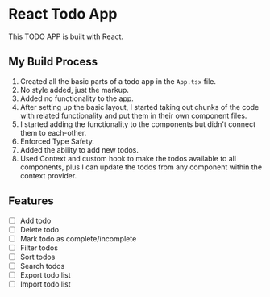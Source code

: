 # React Todo App

This TODO APP is built with React.

## My Build Process

1. Created all the basic parts of a todo app in the `App.tsx` file.
2. No style added, just the markup.
3. Added no functionality to the app.
4. After setting up the basic layout, I started taking out chunks of the code with related functionality and put them in their own component files.
5. I started adding the functionality to the components but didn't connect them to each-other.
6. Enforced Type Safety.
7. Added the ability to add new todos.
8. Used Context and custom hook to make the todos available to all components, plus I can update the todos from any component within the context provider.

## Features

- [ ] Add todo
- [ ] Delete todo
- [ ] Mark todo as complete/incomplete
- [ ] Filter todos
- [ ] Sort todos
- [ ] Search todos
- [ ] Export todo list
- [ ] Import todo list
